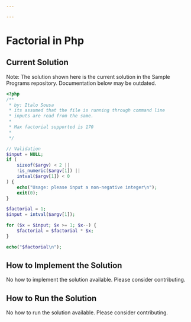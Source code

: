 ```yaml
---

---
```


# Factorial in Php

## Current Solution

Note: The solution shown here is the current solution in the Sample Programs repository. Documentation below may be outdated.

```Php
<?php
/**
 * by: Italo Sousa
 * its assumed that the file is running through command line
 * inputs are read from the same.
 * 
 * Max factorial supported is 170
 * 
 */

// Validation
$input = NULL;
if (
    sizeof($argv) < 2 ||
    !is_numeric($argv[1]) ||
    intval($argv[1]) < 0
) {
    echo("Usage: please input a non-negative integer\n");
    exit(0);
}

$factorial = 1;
$input = intval($argv[1]);

for ($x = $input; $x >= 1; $x--) {
    $factorial = $factorial * $x;
}

echo("$factorial\n");

```

## How to Implement the Solution

No how to implement the solution available. Please consider contributing.

## How to Run the Solution

No how to run the solution available. Please consider contributing.